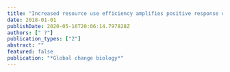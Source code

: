 ```yaml
---
title: "Increased resource use efficiency amplifies positive response of aquatic primary production to experimental warming"
date: 2018-01-01
publishDate: 2020-05-16T20:06:14.797828Z
authors: [" ?"]
publication_types: ["2"]
abstract: ""
featured: false
publication: "*Global change biology*"
---
```


